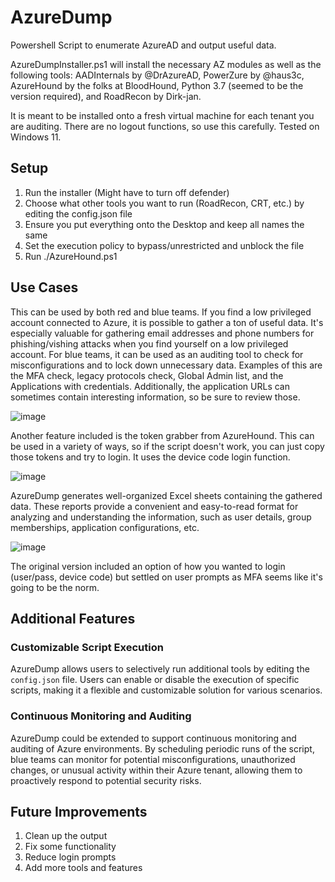 # AzureDump

Powershell Script to enumerate AzureAD and output useful data.

AzureDumpInstaller.ps1 will install the necessary AZ modules as well as the following tools: AADInternals by @DrAzureAD, PowerZure by @haus3c, AzureHound by the folks at BloodHound, Python 3.7 (seemed to be the version required), and RoadRecon by Dirk-jan.

It is meant to be installed onto a fresh virtual machine for each tenant you are auditing. There are no logout functions, so use this carefully. Tested on Windows 11.

## Setup

1. Run the installer (Might have to turn off defender)
2. Choose what other tools you want to run (RoadRecon, CRT, etc.) by editing the config.json file
3. Ensure you put everything onto the Desktop and keep all names the same
4. Set the execution policy to bypass/unrestricted and unblock the file
5. Run ./AzureHound.ps1

## Use Cases

This can be used by both red and blue teams. If you find a low privileged account connected to Azure, it is possible to gather a ton of useful data. It's especially valuable for gathering email addresses and phone numbers for phishing/vishing attacks when you find yourself on a low privileged account. For blue teams, it can be used as an auditing tool to check for misconfigurations and to lock down unnecessary data. Examples of this are the MFA check, legacy protocols check, Global Admin list, and the Applications with credentials. Additionally, the application URLs can sometimes contain interesting information, so be sure to review those.

![image](https://user-images.githubusercontent.com/78559938/232848475-d0c0d2d8-d9ed-41f0-8d62-cafeaf586682.png)

Another feature included is the token grabber from AzureHound. This can be used in a variety of ways, so if the script doesn't work, you can just copy those tokens and try to login. It uses the device code login function.

![image](https://user-images.githubusercontent.com/78559938/232844448-31824177-896a-4278-8923-8b8adb54756d.png)

AzureDump generates well-organized Excel sheets containing the gathered data. These reports provide a convenient and easy-to-read format for analyzing and understanding the information, such as user details, group memberships, application configurations, etc. 

![image](https://user-images.githubusercontent.com/78559938/232847818-549015ac-a86e-46f4-8693-aebecec60942.png)

The original version included an option of how you wanted to login (user/pass, device code) but settled on user prompts as MFA seems like it's going to be the norm.

## Additional Features

### Customizable Script Execution

AzureDump allows users to selectively run additional tools by editing the `config.json` file. Users can enable or disable the execution of specific scripts, making it a flexible and customizable solution for various scenarios.

### Continuous Monitoring and Auditing

AzureDump could be extended to support continuous monitoring and auditing of Azure environments. By scheduling periodic runs of the script, blue teams can monitor for potential misconfigurations, unauthorized changes, or unusual activity within their Azure tenant, allowing them to proactively respond to potential security risks.

## Future Improvements

1. Clean up the output
2. Fix some functionality
3. Reduce login prompts
4. Add more tools and features
